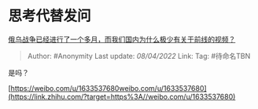 # 思考代替发问
[俄乌战争已经进行了一个多月，而我们国内为什么极少有关于前线的视频？](https://www.zhihu.com/question/525283863/answer/2423649990)

> Author: #Anonymity 
> Last update: *08/04/2022* 
> Link:
> Tag: #待命名TBN 

是吗？

  

[https://weibo.com/u/1633537680​weibo.com/u/1633537680](https://link.zhihu.com/?target=https%3A//weibo.com/u/1633537680)
